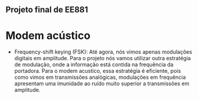 ## Projeto final de EE881
# Modem acústico
- Frequency-shift keying (FSK):
Até agora, nós vimos apenas modulações digitais em amplitude. Para o projeto nós vamos utilizar outra estratégia de modulação, onde a informação está contida na frequência da portadora. Para o modem acustico, essa estratégia é eficiente, pois como vimos em transmissões analógicas, modulações em frequência apresentam uma imunidade ao ruído muito superior a transmissões em amplitude.
